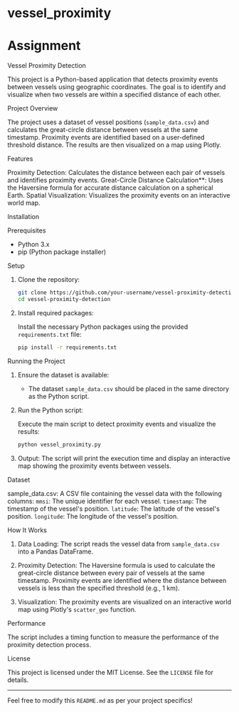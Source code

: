 # vessel_proximity
# Assignment

 Vessel Proximity Detection

This project is a Python-based application that detects proximity events between vessels using geographic coordinates. The goal is to identify and visualize when two vessels are within a specified distance of each other.

Project Overview

The project uses a dataset of vessel positions (`sample_data.csv`) and calculates the great-circle distance between vessels at the same timestamp. Proximity events are identified based on a user-defined threshold distance. The results are then visualized on a map using Plotly.

Features

  Proximity Detection: Calculates the distance between each pair of vessels and identifies proximity events.
  Great-Circle Distance Calculation**: Uses the Haversine formula for accurate distance calculation on a spherical Earth.
  Spatial Visualization: Visualizes the proximity events on an interactive world map.

Installation

Prerequisites

- Python 3.x
- pip (Python package installer)

Setup

1. Clone the repository:

   ```bash
   git clone https://github.com/your-username/vessel-proximity-detection.git
   cd vessel-proximity-detection
   ```

2. Install required packages:

   Install the necessary Python packages using the provided `requirements.txt` file:

   ```bash
   pip install -r requirements.txt
   ```

Running the Project

1. Ensure the dataset is available:
   - The dataset `sample_data.csv` should be placed in the same directory as the Python script.

2. Run the Python script:

   Execute the main script to detect proximity events and visualize the results:

   ```bash
   python vessel_proximity.py
   ```

3. Output:
   The script will print the execution time and display an interactive map showing the proximity events between vessels.

Dataset

sample_data.csv: A CSV file containing the vessel data with the following columns:
   `mmsi`: The unique identifier for each vessel.
   `timestamp`: The timestamp of the vessel's position.
   `latitude`: The latitude of the vessel's position.
   `longitude`: The longitude of the vessel's position.

How It Works

1. Data Loading:
   The script reads the vessel data from `sample_data.csv` into a Pandas DataFrame.

2. Proximity Detection:
   The Haversine formula is used to calculate the great-circle distance between every pair of vessels at the same timestamp.
   Proximity events are identified where the distance between vessels is less than the specified threshold (e.g., 1 km).

3. Visualization:
   The proximity events are visualized on an interactive world map using Plotly's `scatter_geo` function.

Performance

The script includes a timing function to measure the performance of the proximity detection process.

License

This project is licensed under the MIT License. See the `LICENSE` file for details.

---

Feel free to modify this `README.md` as per your project specifics!
